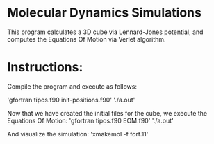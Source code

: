 # Molecular Dynamics Simulations
This program calculates a 3D cube via Lennard-Jones potential, and computes the Equations Of Motion via Verlet algorithm.

# Instructions:
Compile the program and execute as follows:

'gfortran tipos.f90 init-positions.f90'
'./a.out'

Now that we have created the initial files for the cube, we execute the Equations Of Motion:
'gfortran tipos.f90 EOM.f90'
'./a.out'

And visualize the simulation:
'xmakemol -f fort.11'
